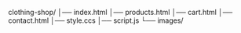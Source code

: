 clothing-shop/
│── index.html
│── products.html
│── cart.html
│── contact.html
│── style.ccs
│── script.js
└── images/
